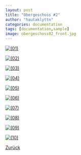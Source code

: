 ```yaml
---
layout: post
title: "Obergeschoss #2"
author: "hautaklyttn"
categories: documentation
tags: [documentation,sample]
image: obergeschoss02_front.jpg
---
```


<a href="../assets/img/obergeschoss02_front.jpg" data-lightbox="OG2" data-title="">![(01)](../assets/img/obergeschoss02_front.jpg)</a>

<a href="../assets/img/16_09_2019_(1).jpg" data-lightbox="OG2" data-title="">![(02)](../assets/img/16_09_2019_(1).jpg)</a>

<a href="../assets/img/16_09_2019_(2).jpg" data-lightbox="OG2" data-title="">![(03)](../assets/img/16_09_2019_(2).jpg)</a>

<a href="../assets/img/16_09_2019_(3).jpg" data-lightbox="OG2" data-title="">![(04)](../assets/img/16_09_2019_(3).jpg)</a>

<a href="../assets/img/16_09_2019_(4).jpg" data-lightbox="OG2" data-title="">![(05)](../assets/img/16_09_2019_(4).jpg)</a>

<a href="../assets/img/16_09_2019_(5).jpg" data-lightbox="OG2" data-title="">![(06)](../assets/img/16_09_2019_(5).jpg)</a>

<a href="../assets/img/16_09_2019_(6).jpg" data-lightbox="OG2" data-title="">![(07)](../assets/img/16_09_2019_(6).jpg)</a>

<a href="../assets/img/16_09_2019_(7).jpg" data-lightbox="OG2" data-title="">![(08)](../assets/img/16_09_2019_(7).jpg)</a>

<a href="../assets/img/16_09_2019_(8).jpg" data-lightbox="OG2" data-title="">![(09)](../assets/img/16_09_2019_(8).jpg)</a>

<a href="../assets/img/16_09_2019_(9).jpg" data-lightbox="OG2" data-title="">![(10)](../assets/img/16_09_2019_(9).jpg)</a>

[Zurück](/hausblog)  
